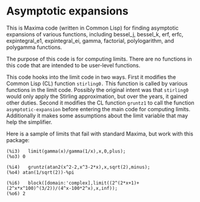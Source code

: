 # Asymptotic expansions

This is Maxima code (written in Common Lisp) for finding asymptotic expansions of various functions, including bessel_j, bessel_k, erf, erfc, expintegral_e1, expintegral_ei, gamma, factorial, polylogarithm, and polygamma functions. 

The purpose of this code is for computing limits. There are no functions in this code that are intended to be user-level functions.

This code hooks into the limit code in two ways. First it modifies the Common Lisp (CL) function `stirling0.`  This function is called by various functions in the limit code. Possibly the original intent was that `stirling0` would only apply the Stirling approximation, but over the years, it gained other duties. Second it modifies the CL function `gruntz1` to call the function  `asymptotic-expansion` before entering the main code for computing limits. Additionally it makes some assumptions about the limit variable that may help the simplifier.

Here is a sample of limits that fail with standard Maxima, but work with this package:

```
(%i3)	limit(gamma(x)/gamma(1/x),x,0,plus);
(%o3) 0

(%i4)	gruntz(atan2(x^2-2,x^3-2*x),x,sqrt(2),minus);
(%o4) atan(1/sqrt(2))-%pi

(%i6)	block([domain:'complex],limit((2^(2*x+1)+(2^x*x^100)^(3/2))/(4^x-100*2^x),x,inf));
(%o6) 2
```


